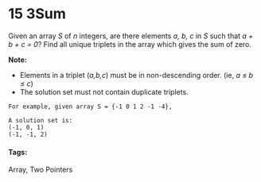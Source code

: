 # 15 3Sum
Given an array *S* of *n* integers, are there elements *a, b, c* in *S* such that *a + b + c = 0*? Find all unique triplets in the array which gives the sum of zero.

**Note:**

* Elements in a triplet (*a,b,c*) must be in non-descending order. (ie, *a ≤ b ≤ c*)
* The solution set must not contain duplicate triplets.

```    
For example, given array S = {-1 0 1 2 -1 -4},

A solution set is:
(-1, 0, 1)
(-1, -1, 2)
```

#### Tags:
Array, Two Pointers